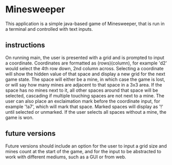 # Minesweeper
This application is a simple java-based game of Minesweeper, that is run in a terminal and controlled with text inputs.

## instructions
On running main, the user is presented with a grid and is prompted to input a coordinate. 
Coordinates are formatted as (rows)(column), for example 'd2' would select the 4th row down, 2nd column across.
Selecting a coordinate will show the hidden value of that space and display a new grid for the next game state.
The space will either be a mine, in which case the game is lost, or will say how many mines are adjacent to that space in a 3x3 area.
If the space has no mines next to it, all other spaces around that space will be selected, cascading if multiple touching spaces are not next to a mine.
The user can also place an exclaimation mark before the coordinate input, for example '!a7', which will mark that space.
Marked spaces will display as '!' until selected or unmarked. 
If the user selects all spaces without a mine, the game is won.

## future versions
Future versions should include an option for the user to input a grid size and mines count at the start of the game, and for the input to be abstracted to work with different mediums, such as a GUI or from web.